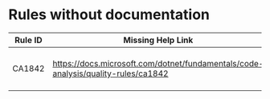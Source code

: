 # Rules without documentation

Rule ID | Missing Help Link | Title |
--------|-------------------|-------|
CA1842 | <https://docs.microsoft.com/dotnet/fundamentals/code-analysis/quality-rules/ca1842> | Prefer 'AsSpan' over 'Substring' |
